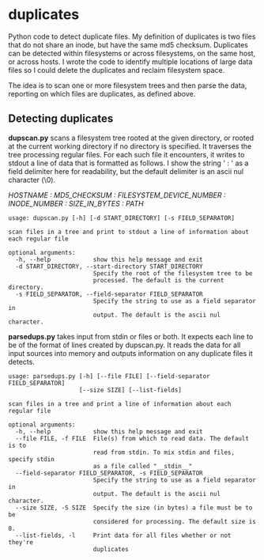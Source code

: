 # duplicates

Python code to detect duplicate files.  My definition of duplicates is two files that do not share an inode, but have the same md5 checksum.
Duplicates can be detected within filesystems or across filesystems, on the same host, or across hosts.  I wrote the code to identify multiple locations of large data files so I could delete the duplicates and reclaim filesystem space.

The idea is to scan one or more filesystem trees and then parse the data, reporting on which files are duplicates, as defined above.

## Detecting duplicates

**dupscan.py** scans a filesystem tree rooted at the given directory, or rooted at the current working directory if no directory is specified.  It traverses the tree processing regular files.  For each such file it encounters, it writes to stdout a line of data that is formatted as follows.  I show the string ' : ' as a field delimiter here for readability, but the default delimiter is an ascii nul character (\0).

*HOSTNAME : MD5_CHECKSUM : FILESYSTEM_DEVICE_NUMBER : INODE_NUMBER : SIZE_IN_BYTES : PATH*

```
usage: dupscan.py [-h] [-d START_DIRECTORY] [-s FIELD_SEPARATOR]

scan files in a tree and print to stdout a line of information about each regular file

optional arguments:
  -h, --help            show this help message and exit
  -d START_DIRECTORY, --start-directory START_DIRECTORY
                        Specify the root of the filesystem tree to be
                        processed. The default is the current directory.
  -s FIELD_SEPARATOR, --field-separator FIELD_SEPARATOR
                        Specify the string to use as a field separator in
                        output. The default is the ascii nul character.
```

**parsedups.py** takes input from stdin or files or both.  It expects each line to be of the format of lines created by dupscan.py.  It reads the data for all input sources into memory and outputs information on any duplicate files it detects.

```
usage: parsedups.py [-h] [--file FILE] [--field-separator FIELD_SEPARATOR]
                    [--size SIZE] [--list-fields]

scan files in a tree and print a line of information about each regular file

optional arguments:
  -h, --help            show this help message and exit
  --file FILE, -f FILE  File(s) from which to read data. The default is to
                        read from stdin. To mix stdin and files, specify stdin
                        as a file called "__stdin__"
  --field-separator FIELD_SEPARATOR, -s FIELD_SEPARATOR
                        Specify the string to use as a field separator in
                        output. The default is the ascii nul character.
  --size SIZE, -S SIZE  Specify the size (in bytes) a file must be to be
                        considered for processing. The default size is 0.
  --list-fields, -l     Print data for all files whether or not they're
                        duplicates
```
